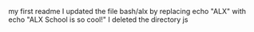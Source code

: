 my first readme
I updated the file bash/alx by replacing echo "ALX" with echo "ALX School is so cool!"
I deleted the directory js
